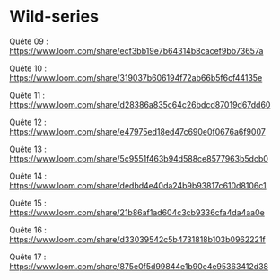 # Wild-series

Quête 09 : https://www.loom.com/share/ecf3bb19e7b64314b8cacef9bb73657a

Quête 10 : https://www.loom.com/share/319037b606194f72ab66b5f6cf44135e

Quête 11 : https://www.loom.com/share/d28386a835c64c26bdcd87019d67dd60

Quête 12 : https://www.loom.com/share/e47975ed18ed47c690e0f0676a6f9007

Quête 13 : https://www.loom.com/share/5c9551f463b94d588ce8577963b5dcb0

Quête 14 : https://www.loom.com/share/dedbd4e40da24b9b93817c610d8106c1

Quête 15 : https://www.loom.com/share/21b86af1ad604c3cb9336cfa4da4aa0e

Quête 16 : https://www.loom.com/share/d33039542c5b4731818b103b0962221f

Quête 17 : https://www.loom.com/share/875e0f5d99844e1b90e4e95363412d38